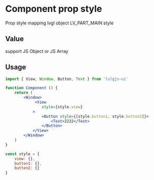 # Component prop style

Prop style mapping lvgl object LV_PART_MAIN style

## Value
support JS Object or JS Array

## Usage
```jsx
import { View, Window, Button, Text } from 'lvlgjs-ui'

function Component () {
    return (
        <Window>
             <View
                style={style.view}
            >
                <Button style={[style.button1, style.button2]}>
                    <Text>2222</Text>
                </Button>
            </View>
        </Window>
    )
}

const style = {
    view: {},
    button1: {},
    button2: {}
}
```